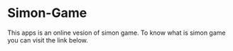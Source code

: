 # Simon-Game
This apps is an online vesion of simon game. To know what is simon game you can visit the link below.
